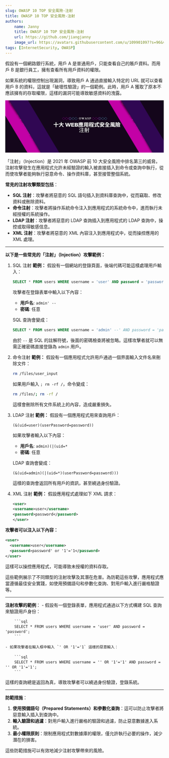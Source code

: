```yaml
---
slug: OWASP 10 TOP 安全風險-注射
title: OWASP 10 TOP 安全風險-注射
authors:
    name: Janny
    title: OWASP 10 TOP 安全風險-注射
    url: https://github.com/jiangjanny
    image_url: https://avatars.githubusercontent.com/u/109901097?s=96&v=4
tags: [InternetSecurity, OWASP]
---
```


假設有一個網路銀行系統，用戶 A 是普通用戶，只能查看自己的賬戶資料。而用戶 B 是銀行員工，擁有查看所有用戶資料的權限。

如果系統的權限控制出現漏洞，導致用戶 A 通過直接輸入特定的 URL 就可以查看用戶 B 的資料，這就是「破壞性驗證」的一個範例。此時，用戶 A 獲取了原本不應該擁有的存取權限，這樣的漏洞可能導致敏感資料的洩露。

![alt text](image-12.png)



「注射」（Injection）是 2021 年 OWASP 前 10 大安全風險中排名第三的威脅。注射攻擊發生在應用程式允許未經驗證的輸入被直接插入到命令或查詢中執行，從而使攻擊者能夠執行惡意命令、操作資料庫，甚至接管整個系統。

**常見的注射攻擊類型包括**：
- **SQL 注射**：攻擊者將惡意的 SQL 語句插入到資料庫查詢中，從而竊取、修改資料或刪除資料。
- **命令注射**：攻擊者將操作系統命令注入到應用程式的系統命令中，進而執行未經授權的系統操作。
- **LDAP 注射**：攻擊者將惡意的 LDAP 查詢插入到應用程式的 LDAP 查詢中，操控或取得敏感信息。
- **XML 注射**：攻擊者將惡意的 XML 內容注入到應用程式中，從而操控應用的 XML 處理。

---

**以下是一些常見的「注射」（Injection）攻擊範例：**

 1. SQL 注射
    **範例：**
    假設有一個網站的登錄頁面，後端代碼可能這樣處理用戶輸入：

    ```sql
    SELECT * FROM users WHERE username = 'user' AND password = 'password';
    ```

    攻擊者在登錄表單中輸入以下內容：

    - **用戶名**: `admin' --`
    - **密碼**: 任意

    SQL 查詢會變成：

    ```sql
    SELECT * FROM users WHERE username = 'admin' --' AND password = 'password';
    ```

    由於 `--` 是 SQL 的註解符號，後面的密碼檢查將被忽略。這樣攻擊者就可以無需正確密碼直接登錄為 `admin` 用戶。

2. 命令注射
    **範例：**
    假設有一個應用程式允許用戶通過一個界面輸入文件名來刪除文件：

    ```bash
    rm /files/user_input
    ```

    如果用戶輸入 `; rm -rf /`，命令變成：

    ```bash
    rm /files/; rm -rf /
    ```

    這樣會刪除所有文件系統上的內容，造成嚴重損失。

3. LDAP 注射
    **範例：**
    假設有一個應用程式用來查詢用戶：

    ```ldap
    (&(uid=user)(userPassword=password))
    ```

    如果攻擊者輸入以下內容：

    - **用戶名**: `admin)(|(uid=*`
    - **密碼**: 任意

    LDAP 查詢會變成：

    ```ldap
    (&(uid=admin)(|(uid=*)(userPassword=password)))
    ```

    這樣的查詢會返回所有用戶的資訊，甚至繞過身份驗證。

4. XML 注射
    **範例：**
    假設應用程式處理如下 XML 請求：

    ```xml
    <user>
    <username>user</username>
    <password>password</password>
    </user>
    ```

**攻擊者可以注入以下內容：**

```xml
<user>
  <username>user</username>
  <password>password' or '1'='1</password>
</user>
```

這樣可以操控應用程式，可能導致未授權的資料存取。

這些範例展示了不同類型的注射攻擊及其潛在危害。為防範這些攻擊，應用程式應當遵循最佳安全實踐，如使用預備語句和參數化查詢、對用戶輸入進行嚴格驗證等。

---

**注射攻擊的範例**：
    - 假設有一個登錄表單，應用程式通過以下方式構建 SQL 查詢來驗證用戶身份：

        ```sql
        SELECT * FROM users WHERE username = 'user' AND password = 'password';
        ```

    - 如果攻擊者在輸入框中輸入 `' OR '1'='1` 這樣的惡意輸入：

        ```sql
        SELECT * FROM users WHERE username = '' OR '1'='1' AND password = '' OR '1'='1';
        ```

這樣的查詢總是返回為真，導致攻擊者可以繞過身份驗證，登錄系統。

---

**防範措施**：
1. **使用預備語句（Prepared Statements）和參數化查詢**：這可以防止攻擊者將惡意輸入插入到查詢中。
2. **輸入驗證和過濾**：對用戶輸入進行嚴格的驗證和過濾，防止惡意數據進入系統。
3. **最小權限原則**：限制應用程式對數據庫的權限，僅允許執行必要的操作，減少潛在的損害。

這些防範措施可以有效地減少注射攻擊帶來的風險。